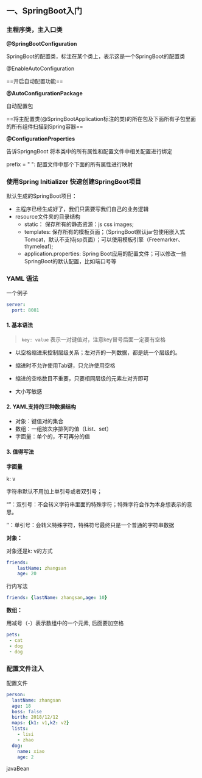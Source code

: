 ## 一、SpringBoot入门



### 主程序类，主入口类



**@SpringBootConfiguration**

SpringBoot的配置类，标注在某个类上，表示这是一个SpringBoot的配置类

@EnableAutoConfiguration

==开启自动配置功能==

 

**@AutoConfigurationPackage**

自动配置包

==将主配置类(@SpringBootApplication标注的类)的所在包及下面所有子包里面的所有组件扫描到Spring容器==



**@ConfigurationProperties**

告诉SprigngBoot 将本类中的所有属性和配置文件中相关配置进行绑定

prefix = " ": 配置文件中那个下面的所有属性进行映射





### 使用Spring Initializer 快速创建SpringBoot项目



默认生成的SpringBoot项目：

* 主程序已经生成好了，我们只需要写我们自己的业务逻辑
* resource文件夹的目录结构
  * static： 保存所有的静态资源：js css images;
  * templates: 保存所有的模板页面；（SpringBoot默认jar包使用嵌入式Tomcat，默认不支持jsp页面）；可以使用模板引擎（Freemarker、thymeleaf);
  * application.properties: Spring Boot应用的配置文件；可以修改一些SpringBoot的默认配置，比如端口号等



### YAML 语法

一个例子

```yaml
server:
  port: 8081
```



#### 1. 基本语法

> `key: value` 表示一对键值对，注意key冒号后面一定要有空格

* 以空格缩进来控制层级关系；左对齐的一列数据，都是统一个层级的。

* 缩进时不允许使用Tab键，只允许使用空格

* 缩进的空格数目不重要，只要相同层级的元素左对齐即可

* 大小写敏感

#### 2. YAML支持的三种数据结构

* 对象：键值对的集合
* 数组：一组按次序排列的值（List、set）
* 字面量：单个的，不可再分的值

#### 3. 值得写法

**字面量**

k: v

字符串默认不用加上单引号或者双引号；

“”：双引号：不会转义字符串里面的特殊字符；特殊字符会作为本身想表示的意思。

‘’：单引号：会转义特殊字符，特殊符号最终只是一个普通的字符串数据

**对象：**

对象还是k: v的方式

```yaml
friends:
	lastName: zhangsan
	age: 20
```

行内写法

```yaml
friends: {lastName: zhangsan,age: 10}
```

**数组：**

用减号（-）表示数组中的一个元素, 后面要加空格

```yaml
pets:
 - cat
 - dog
 - dog
```



### 配置文件注入

配置文件

```yaml
person:
  lastName: zhangsan
  age: 18
  boss: false
  birth: 2018/12/12
  maps: {k1: v1,k2: v2}
  lists:
    - lisi
    - zhao
  dog:
    name: xiao
    age: 2
```

javaBean

```yaml

```



  



